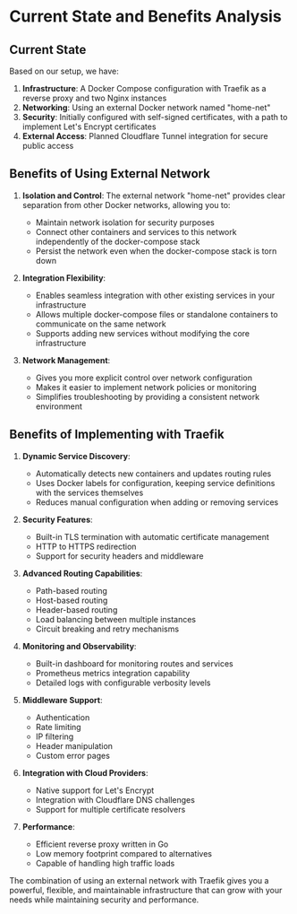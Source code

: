 # Current State and Benefits Analysis

## Current State

Based on our setup, we have:

1. **Infrastructure**: A Docker Compose configuration with Traefik as a reverse proxy and two Nginx instances
2. **Networking**: Using an external Docker network named "home-net"
3. **Security**: Initially configured with self-signed certificates, with a path to implement Let's Encrypt certificates
4. **External Access**: Planned Cloudflare Tunnel integration for secure public access

## Benefits of Using External Network

1. **Isolation and Control**: The external network "home-net" provides clear separation from other Docker networks, allowing you to:
   - Maintain network isolation for security purposes
   - Connect other containers and services to this network independently of the docker-compose stack
   - Persist the network even when the docker-compose stack is torn down

2. **Integration Flexibility**: 
   - Enables seamless integration with other existing services in your infrastructure
   - Allows multiple docker-compose files or standalone containers to communicate on the same network
   - Supports adding new services without modifying the core infrastructure

3. **Network Management**:
   - Gives you more explicit control over network configuration
   - Makes it easier to implement network policies or monitoring
   - Simplifies troubleshooting by providing a consistent network environment

## Benefits of Implementing with Traefik

1. **Dynamic Service Discovery**:
   - Automatically detects new containers and updates routing rules
   - Uses Docker labels for configuration, keeping service definitions with the services themselves
   - Reduces manual configuration when adding or removing services

2. **Security Features**:
   - Built-in TLS termination with automatic certificate management
   - HTTP to HTTPS redirection
   - Support for security headers and middleware

3. **Advanced Routing Capabilities**:
   - Path-based routing
   - Host-based routing
   - Header-based routing
   - Load balancing between multiple instances
   - Circuit breaking and retry mechanisms

4. **Monitoring and Observability**:
   - Built-in dashboard for monitoring routes and services
   - Prometheus metrics integration capability
   - Detailed logs with configurable verbosity levels

5. **Middleware Support**:
   - Authentication
   - Rate limiting
   - IP filtering
   - Header manipulation
   - Custom error pages

6. **Integration with Cloud Providers**:
   - Native support for Let's Encrypt
   - Integration with Cloudflare DNS challenges
   - Support for multiple certificate resolvers

7. **Performance**:
   - Efficient reverse proxy written in Go
   - Low memory footprint compared to alternatives
   - Capable of handling high traffic loads

The combination of using an external network with Traefik gives you a powerful, flexible, and maintainable infrastructure that can grow with your needs while maintaining security and performance.